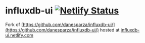 # influxdb-ui [![Netlify Status](https://api.netlify.com/api/v1/badges/59a8174a-3b49-4dbd-bf4a-578aed966abd/deploy-status)](https://app.netlify.com/sites/influxdb-ui/deploys)

Fork of [https://github.com/danesparza/influxdb-ui/](https://github.com/danesparza/influxdb-ui/) hosted at [influxdb-ui.netlify.com](influxdb-ui.netlify.com)
